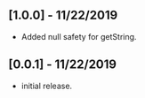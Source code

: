 ## [1.0.0] - 11/22/2019

* Added null safety for getString.

## [0.0.1] - 11/22/2019

* initial release.
